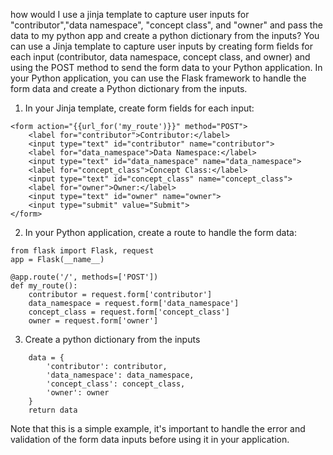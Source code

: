 how would I use a jinja template to capture user inputs for "contributor","data namespace", "concept class", and "owner" and pass the data to my python app and create a python dictionary from the inputs? 
You can use a Jinja template to capture user inputs by creating form fields for each input (contributor, data namespace, concept class, and owner) and using the POST method to send the form data to your Python application. In your Python application, you can use the Flask framework to handle the form data and create a Python dictionary from the inputs.

1. In your Jinja template, create form fields for each input:


```
<form action="{{url_for('my_route')}}" method="POST">
    <label for="contributor">Contributor:</label>
    <input type="text" id="contributor" name="contributor">
    <label for="data_namespace">Data Namespace:</label>
    <input type="text" id="data_namespace" name="data_namespace">
    <label for="concept_class">Concept Class:</label>
    <input type="text" id="concept_class" name="concept_class">
    <label for="owner">Owner:</label>
    <input type="text" id="owner" name="owner">
    <input type="submit" value="Submit">
</form>
```


2. In your Python application, create a route to handle the form data:

```
from flask import Flask, request
app = Flask(__name__)

@app.route('/', methods=['POST'])
def my_route():
    contributor = request.form['contributor']
    data_namespace = request.form['data_namespace']
    concept_class = request.form['concept_class']
    owner = request.form['owner']

```

3. Create a python dictionary from the inputs

```
    data = {
        'contributor': contributor,
        'data_namespace': data_namespace,
        'concept_class': concept_class,
        'owner': owner
    }
    return data

```

Note that this is a simple example, it's important to handle the error and validation of the form data inputs before using it in your application.
